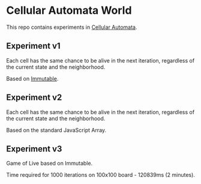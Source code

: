 # Cellular Automata World

This repo contains experiments in [Cellular
Automata](https://en.wikipedia.org/wiki/Cellular_automaton).

## Experiment v1

Each cell has the same chance to be alive in the next iteration, regardless of
the current state and the neighborhood.

Based on [Immutable](https://immutable-js.github.io/immutable-js/).

## Experiment v2

Each cell has the same chance to be alive in the next iteration, regardless of
the current state and the neighborhood.

Based on the standard JavaScript Array.

## Experiment v3

Game of Live based on Immutable.

Time required for 1000 iterations on 100x100 board - 120839ms (2 minutes).

